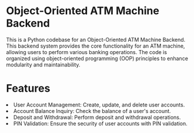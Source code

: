 # Object-Oriented ATM Machine Backend
This is a Python codebase for an Object-Oriented ATM Machine Backend. This backend system provides the core functionality for an ATM machine, allowing users to perform various banking operations. The code is organized using object-oriented programming (OOP) principles to enhance modularity and maintainability.

<h1>Features</h1>
<li>User Account Management: Create, update, and delete user accounts.</li>
<li>Account Balance Inquiry: Check the balance of a user's account.</li>
<li>Deposit and Withdrawal: Perform deposit and withdrawal operations.</li>
<li>PIN Validation: Ensure the security of user accounts with PIN validation.</li>
